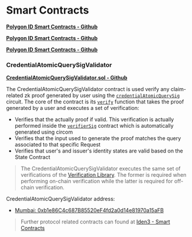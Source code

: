 # Smart Contracts

[**Polygon ID Smart Contracts - Github**](https://github.com/0xPolygonID/contracts/?target=_blank)

<a href="https://github.com/0xPolygonID/contracts" target="_blank">**Polygon ID Smart Contracts - Github**</a>

[**Polygon ID Smart Contracts - Github**](https://github.com/0xPolygonID/contracts?to=/placeholder.com)

### CredentialAtomicQuerySigValidator

[**CredentialAtomicQuerySigValidator.sol - Github**](https://github.com/0xPolygonID/contracts/blob/main/contracts/validators/CredentialAtomicQuerySigValidator.sol)

The CredentialAtomicQuerySigValidator contract is used verify any claim-related zk proof generated by user using the [`credentialAtomicQuerySig`](https://docs.iden3.io/protocol/main-circuits/#credentialatomicquerymtp) circuit. The core of the contract is its [`verify`](https://github.com/0xPolygonID/contracts/blob/main/contracts/validators/CredentialAtomicQuerySigValidator.sol#L52) function that takes the proof generated by a user and executes a set of verification:

- Verifies that the actually proof if valid. This verification is actually performed inside the [`verifierSig`](https://github.com/0xPolygonID/contracts/blob/main/contracts/verifiers/circuits/verifierSig.sol) contract which is automatically generated using circom
- Verifies that the input used to generate the proof matches the query associated to that specific Request
- Verifies that user's and issuer's identity states are valid based on the State Contract

> The CredentialAtomicQuerySigValidator executes the same set of verifications of the [Verification Library](../verifier/verification-library/verification-api-guide.md#verification---under-the-hood). The former is required when performing on-chain verification while the latter is required for off-chain verification.

CredentialAtomicQuerySigValidator address:

- [Mumbai: 0xb1e86C4c687B85520eF4fd2a0d14e81970a15aFB](https://mumbai.polygonscan.com/address/0xb1e86C4c687B85520eF4fd2a0d14e81970a15aFB)

> Further protocol related contracts can found at [Iden3 - Smart Contracts](https://docs.iden3.io/contracts/state/)
